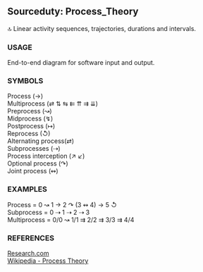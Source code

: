 ## Sourceduty: Process_Theory

🔝 Linear activity sequences, trajectories, durations and intervals.

### USAGE

End-to-end diagram for software input and output.

### SYMBOLS

Process (→)
<br />
Multiprocess (⇄ ⇅ ⇆ ⇇ ⇈ ⇉ ⇊)
<br />
Preprocess (↝) 
<br />
Midprocess (↯) 
<br />
Postprocess (↦)
<br />
Reprocess (↺)
<br />
Alternating process(⇄)
<br />
Subprocesses (⇢)
<br />
Process interception (↗ ↙)
<br />
Optional process (↷)
<br />
Joint process (↭)

### EXAMPLES

Process = 0 ↝ 1 → 2 ↷ (3 ↭ 4) → 5 ↺
<br />
Subprocess = 0 ⇢ 1 ⇢ 2 ⇢ 3
<br />
Multiprocess = 0/0 ↝ 1/1 ⇉ 2/2 ⇉ 3/3 ⇉ 4/4 

### REFERENCES

[Research.com](https://research.com/education/what-is-information-processing-theory)
<br />
[Wikipedia - Process Theory](https://en.wikipedia.org/wiki/Process_theory)
